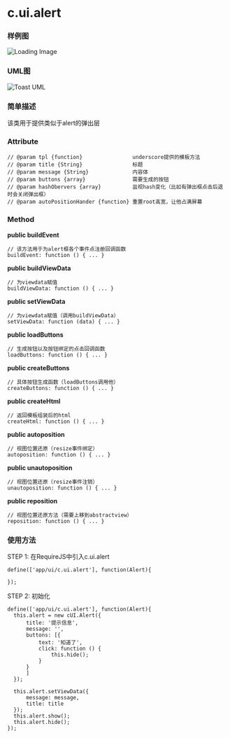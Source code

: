 # c.ui.alert

### 样例图
![Loading Image](../raw/H5V2.2S6/doc/img/example.alert.png)

### UML图
![Toast UML](../raw/H5V2.2S6/doc/img/c.ui.alert.png)

### 简单描述
该类用于提供类似于alert的弹出层

### Attribute

    // @param tpl {function}                underscore提供的模板方法
    // @param title {String}                标题
    // @param message {String}              内容体
    // @param buttons {array}               需要生成的按钮
    // @param hashObervers {array}          监视hash变化（比如有弹出框点击后退时会关闭弹出框）
    // @param autoPositionHander {function} 重置root高宽，让他占满屏幕

### Method

**public buildEvent**

    // 该方法用于为alert框各个事件点注册回调函数
    buildEvent: function () { ... }

**public buildViewData**

    // 为viewdata赋值
    buildViewData: function () { ... }

**public setViewData**

    // 为viewdata赋值（调用buildViewData）
    setViewData: function (data) { ... }

**public loadButtons**

    // 生成按钮以及按钮绑定的点击回调函数
    loadButtons: function () { ... }

**public createButtons**

    // 具体按钮生成函数（loadButtons调用他）
    createButtons: function () { ... }

**public createHtml**

    // 返回模板组装后的html
    createHtml: function () { ... }

**public autoposition**

    // 视图位置还原（resize事件绑定）
    autoposition: function () { ... }

**public unautoposition**

    // 视图位置还原（resize事件注销）
    unautoposition: function () { ... }

**public reposition**

    // 视图位置还原方法（需要上移到abstractview）
    reposition: function () { ... }

### 使用方法

STEP 1: 在RequireJS中引入c.ui.alert

    define(['app/ui/c.ui.alert'], function(Alert){

    });

STEP 2: 初始化

    define(['app/ui/c.ui.alert'], function(Alert){
      this.alert = new cUI.Alert({
          title: '提示信息',
          message: '',
          buttons: [{
              text: '知道了',
              click: function () {
                  this.hide();
              }
          }
          ]
      });

      this.alert.setViewData({
          message: message,
          title: title
      });
      this.alert.show();
      this.alert.hide();
    });

